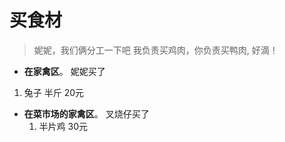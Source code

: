 # 买食材

> 妮妮，我们俩分工一下吧
> 我负责买鸡肉，你负责买鸭肉, 好滴！
>

- **在家禽区**。
 妮妮买了

 1. 兔子 半斤  20元

- **在菜市场的家禽区**。
  叉烧仔买了
  1. 半片鸡 30元
  